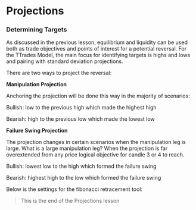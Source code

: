 # Projections

### **Determining Targets**

As discussed in the previous lesson, equilibrium and liquidity can be used both as trade objectives and points of interest for a potential reversal. For the TTrades Model, the main focus for identifying targets is highs and lows and pairing with standard deviation projections.

There are two ways to project the reversal:

**Manipulation Projection**

Anchoring the projection will be done this way in the majority of scenarios:

Bullish: low to the previous high which made the highest high

Bearish: high to the previous low which made the lowest low

[](.images/94a98546-b6d7-4717-44a5-b1969b23d500.png)

**Failure Swing Projection**

The projection changes in certain scenarios when the manipulation leg is large. What is a large manipulation leg? When the projection is far overextended from any price logical objective for candle 3 or 4 to reach.

Bullish: lowest low to the high which formed the failure swing

Bearish: highest high to the low which formed the failure swing

[](.images/cda8e8b7-673a-4ef8-b676-a4d6c2531200.png)

Below is the settings for the fibonacci retracement tool:

[](.images/b93aea37-9388-431a-7671-29dda1a29900.png)

> This is the end of the Projections lesson
>